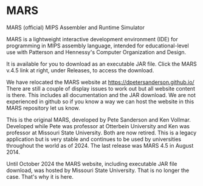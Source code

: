 # MARS
MARS (official) MIPS Assembler and Runtime Simulator

 MARS is a lightweight interactive development environment (IDE) for programming in MIPS assembly language, intended for educational-level use with Patterson and Hennessy's Computer Organization and Design.

 It is available for you to download as an executable JAR file.  Click the MARS v.4.5 link at right, under Releases, to access the download.

 We have relocated the MARS website  at https://dpetersanderson.github.io/    There are still a couple of display issues to work out but all website content is there.  This includes all documentation and the JAR download.  We are not experienced in github so if you know a way we can host the website in this MARS repository let us know.

 This is the original MARS, developed by Pete Sanderson and Ken Vollmar.  Developed while Pete was professor at Otterbein University and Ken was professor at Missouri State University.  Both are now retired. This is a legacy application but is very stable and continues to be used by universities throughout the world as of 2024. The last release was MARS 4.5 in August 2014.  
 
 Until October 2024 the MARS website, including executable JAR file download, was hosted by Missouri State University. That is no longer the case. That's why it is here.
